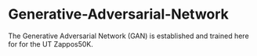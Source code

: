# Generative-Adversarial-Network
The Generative Adversarial Network (GAN) is established and trained here for for the UT Zappos50K.
